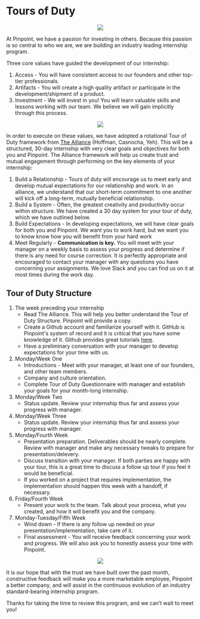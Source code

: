 # Tours of Duty

<p align="center">
  <img src="http://next-episode.net/tv-shows-images/big/tour-of-duty.jpg"/<br>
  <This Could Be You!>
</p>

At Pinpoint, we have a passion for investing in others. Because this passion is so central to who we are, we are building an industry leading internship program.

Three core values have guided the development of our internship:

1. Access - You will have consistent access to our founders and other top-tier professionals.
1. Artifacts - You will create a high quality artifact or participate in the development/shipment of a product.
1. Investment - We will invest in you! You will learn valuable skills and lessons working with our team. We believe we will gain implicitly through this process.

<p align="center">
  <img src="http://www.theallianceframework.com/uploads/7/8/2/9/7829688/_9898999_orig.png"/<br>
  <The Alliance>
</p>

In order to execute on these values, we have adopted a rotational Tour of Duty framework from [The Alliance](https://www.amazon.com/Alliance-Managing-Talent-Networked-Age/dp/1625275773) (Hoffman, Casnocha, Yeh). This will be a structured, 30-day internship with very clear goals and objectives for both you and Pinpoint. The Alliance framework will help us create trust and mutual engagement through performing on the key elements of your internship:

1. Build a Relationship - Tours of duty will encourage us to meet early and develop mutual expectations for our relationship and work. In an alliance, we understand that our short-term commitment to one another will kick off a long-term, mutually beneficial relationship.
1. Build a System - Often, the greatest creativity and productivity occur within structure. We have created a 30 day system for your tour of duty, which we have outlined below.
1. Build Expectations - In developing expectations, we will have clear goals for both you and Pinpoint. We want you to work hard, but we want you to know know how you will benefit from your hard work
1. Meet Regularly - **Communication is key.** You will meet with your manager on a weekly basis to assess your progress and determine if there is any need for course correction. It is perfectly appropriate and encouraged to contact your manager with any questions you have concerning your assignments. We love Slack and you can find us on it at most times during the work day.

## Tour of Duty Structure

1. The week preceding your internship 
	* Read The Alliance. This will help you better understand the Tour of Duty Structure. Pinpoint will provide a copy.
	* Create a Github account and familiarize yourself with it. GitHub is Pinpoint's system of record and it is critical that you have some knowledge of it. Github provides great tutorials [here](https://guides.github.com/). 
	* Have a preliminary conversation with your manager to develop expectations for your time with us.
1. Monday/Week One
	* Introductions - Meet with your manager, at least one of our founders, and other team members.  
	* Company and culture orientation.
	* Complete Tour of Duty Questionnaire with manager and establish your goals for your month-long internship.
1. Monday/Week Two
	* Status update. Review your internship thus far and assess your progress with manager.
1. Monday/Week Three
	* Status update. Review your internship thus far and assess your progress with manager.
1. Monday/Fourth Week 
	* Presentation preparation. Deliverables should be nearly complete. Review with manager and make any necessary tweaks to prepare for presentation/delevery.
	* Discuss transition with your manager. If both parties are happy with your tour, this is a great time to discuss a follow up tour if you feel it would be beneficial.
	* If you worked on a project that requires implementation, the implementation should happen this week with a handoff, if necessary.
1. Friday/Fourth Week 
	* Present your work to the team. Talk about your process, what you created, and how it will benefit you and the company. 
1. Monday-Tuesday/Fifth Week
	* Wind down - If there is any follow up needed on your presentation/implementation, take care of it.
	* Final assessment - You will receive feedback concerning your work and progress. We will also ask you to honestly assess your time with Pinpoint. 

<p align="center">
  <img src="https://1.bp.blogspot.com/-l4oQdQ74jYY/WPfScfZJ_1I/AAAAAAAAHUg/CtG1BJ4iX8IymGnznTmS3tcWYiH2tfc7QCLcB/s1600/Screen%2BShot%2B2017-04-19%2Bat%2B2.03.40%2BPM.png"/<br>
  <Sample Internship Calendar>
</p>


It is our hope that with the trust we have built over the past month, constructive feedback will make you a more marketable employee, Pinpoint a better company, and will assist in the continuous evolution of an industry standard-bearing internship program.

Thanks for taking the time to review this program, and we can’t wait to meet you!